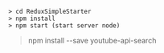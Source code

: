 	> cd ReduxSimpleStarter
	> npm install
	> npm start (start server node)
  > npm install --save youtube-api-search
